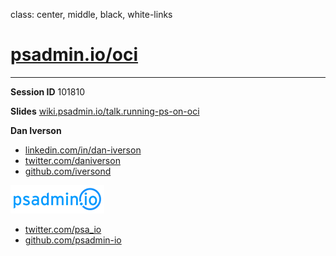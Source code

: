 class: center, middle, black, white-links

# [psadmin.io/oci](https://psadmin.io/oci)

---

**Session ID** 101810

**Slides** [wiki.psadmin.io/talk.running-ps-on-oci](https://wiki.psadmin.io/talk.running-ps-on-oci)

**Dan Iverson**
* [linkedin.com/in/dan-iverson](www.linkedin.com/in/dan-iverson)
* [twitter.com/daniverson](https://twitter.com/daniverson)
* [github.com/iversond](https://github.com/iversond)

[![psadmin.io](images/psadmin_io_blue.png)](https://psadmin.io)
* [twitter.com/psa_io](https://twitter.com/psa_io)
* [github.com/psadmin-io](https://github.com/psadmin-io)
